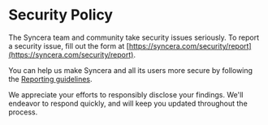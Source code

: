 # Security Policy

The Syncera team and community take security issues seriously. To report a security issue, fill out the form at [https://syncera.com/security/report](https://syncera.com/security/report).

You can help us make Syncera and all its users more secure by following the [Reporting guidelines](https://syncera.com/security).

We appreciate your efforts to responsibly disclose your findings. We'll endeavor to respond quickly, and will keep you updated throughout the process.